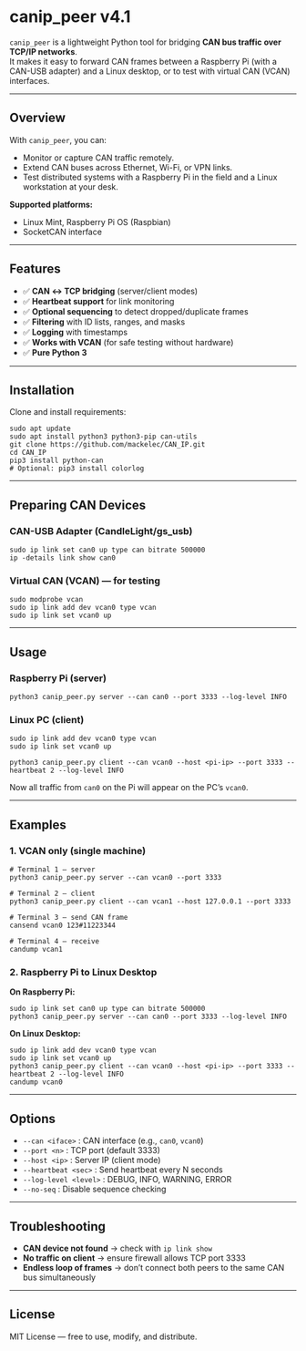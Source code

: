 # canip_peer v4.1

`canip_peer` is a lightweight Python tool for bridging **CAN bus traffic over TCP/IP networks**.  
It makes it easy to forward CAN frames between a Raspberry Pi (with a CAN-USB adapter) and a Linux desktop, or to test with virtual CAN (VCAN) interfaces.

---

## Overview

With `canip_peer`, you can:

- Monitor or capture CAN traffic remotely.  
- Extend CAN buses across Ethernet, Wi-Fi, or VPN links.  
- Test distributed systems with a Raspberry Pi in the field and a Linux workstation at your desk.  

**Supported platforms:**  
- Linux Mint, Raspberry Pi OS (Raspbian)  
- SocketCAN interface  

---

## Features

- ✅ **CAN ↔ TCP bridging** (server/client modes)  
- ✅ **Heartbeat support** for link monitoring  
- ✅ **Optional sequencing** to detect dropped/duplicate frames  
- ✅ **Filtering** with ID lists, ranges, and masks  
- ✅ **Logging** with timestamps  
- ✅ **Works with VCAN** (for safe testing without hardware)  
- ✅ **Pure Python 3**  

---

## Installation

Clone and install requirements:

```
sudo apt update
sudo apt install python3 python3-pip can-utils
git clone https://github.com/mackelec/CAN_IP.git
cd CAN_IP
pip3 install python-can
# Optional: pip3 install colorlog

```

---

## Preparing CAN Devices

### CAN-USB Adapter (CandleLight/gs_usb)

```
sudo ip link set can0 up type can bitrate 500000
ip -details link show can0
```

### Virtual CAN (VCAN) — for testing

```
sudo modprobe vcan
sudo ip link add dev vcan0 type vcan
sudo ip link set vcan0 up
```

---

## Usage

### Raspberry Pi (server)

```
python3 canip_peer.py server --can can0 --port 3333 --log-level INFO
```

### Linux PC (client)

```
sudo ip link add dev vcan0 type vcan
sudo ip link set vcan0 up

python3 canip_peer.py client --can vcan0 --host <pi-ip> --port 3333 --heartbeat 2 --log-level INFO
```

Now all traffic from `can0` on the Pi will appear on the PC’s `vcan0`.

---

## Examples

### 1. VCAN only (single machine)

```
# Terminal 1 — server
python3 canip_peer.py server --can vcan0 --port 3333

# Terminal 2 — client
python3 canip_peer.py client --can vcan1 --host 127.0.0.1 --port 3333

# Terminal 3 — send CAN frame
cansend vcan0 123#11223344

# Terminal 4 — receive
candump vcan1
```

### 2. Raspberry Pi to Linux Desktop

**On Raspberry Pi:**
```
sudo ip link set can0 up type can bitrate 500000
python3 canip_peer.py server --can can0 --port 3333 --log-level INFO
```

**On Linux Desktop:**
```
sudo ip link add dev vcan0 type vcan
sudo ip link set vcan0 up
python3 canip_peer.py client --can vcan0 --host <pi-ip> --port 3333 --heartbeat 2 --log-level INFO
candump vcan0
```

---

## Options

- `--can <iface>` : CAN interface (e.g., `can0`, `vcan0`)  
- `--port <n>` : TCP port (default 3333)  
- `--host <ip>` : Server IP (client mode)  
- `--heartbeat <sec>` : Send heartbeat every N seconds  
- `--log-level <level>` : DEBUG, INFO, WARNING, ERROR  
- `--no-seq` : Disable sequence checking  

---

## Troubleshooting

- **CAN device not found** → check with `ip link show`  
- **No traffic on client** → ensure firewall allows TCP port 3333  
- **Endless loop of frames** → don’t connect both peers to the same CAN bus simultaneously  

---

## License

MIT License — free to use, modify, and distribute.  


